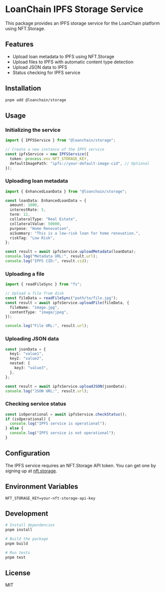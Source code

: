 # LoanChain IPFS Storage Service

This package provides an IPFS storage service for the LoanChain platform using NFT.Storage.

## Features

- Upload loan metadata to IPFS using NFT.Storage
- Upload files to IPFS with automatic content type detection
- Upload JSON data to IPFS
- Status checking for IPFS service

## Installation

```bash
pnpm add @loanchain/storage
```

## Usage

### Initializing the service

```typescript
import { IPFSService } from "@loanchain/storage";

// Create a new instance of the IPFS service
const ipfsService = new IPFSService({
  token: process.env.NFT_STORAGE_KEY,
  defaultImagePath: "ipfs://your-default-image-cid", // Optional
});
```

### Uploading loan metadata

```typescript
import { EnhancedLoanData } from "@loanchain/storage";

const loanData: EnhancedLoanData = {
  amount: 1000,
  interestRate: 5,
  term: 12,
  collateralType: "Real Estate",
  collateralValue: 50000,
  purpose: "Home Renovation",
  aiSummary: "This is a low-risk loan for home renovation.",
  riskTag: "Low Risk",
};

const result = await ipfsService.uploadMetadata(loanData);
console.log("Metadata URL:", result.url);
console.log("IPFS CID:", result.cid);
```

### Uploading a file

```typescript
import { readFileSync } from "fs";

// Upload a file from disk
const fileData = readFileSync("path/to/file.jpg");
const result = await ipfsService.uploadFile(fileData, {
  fileName: "image.jpg",
  contentType: "image/jpeg",
});

console.log("File URL:", result.url);
```

### Uploading JSON data

```typescript
const jsonData = {
  key1: "value1",
  key2: "value2",
  nested: {
    key3: "value3",
  },
};

const result = await ipfsService.uploadJSON(jsonData);
console.log("JSON URL:", result.url);
```

### Checking service status

```typescript
const isOperational = await ipfsService.checkStatus();
if (isOperational) {
  console.log("IPFS service is operational");
} else {
  console.log("IPFS service is not operational");
}
```

## Configuration

The IPFS service requires an NFT.Storage API token. You can get one by signing up at [nft.storage](https://nft.storage/).

## Environment Variables

```
NFT_STORAGE_KEY=your-nft-storage-api-key
```

## Development

```bash
# Install dependencies
pnpm install

# Build the package
pnpm build

# Run tests
pnpm test
```

## License

MIT
